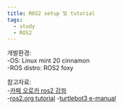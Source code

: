 ```yaml
---
title: ROS2 setup 및 tutorial
tags:
  - study
  - ROS2
---
```

개발환경:  
 -OS: Linux mint 20 cinnamon  
 -ROS distro: ROS2 foxy

참고자료:  
 -[카페 오로카 ros2 강좌](https://cafe.naver.com/openrt/24070)  
 -[ros2.org tutorial](https://index.ros.org/doc/ros2/Tutorials/)
 -[turtlebot3 e-manual](https://emanual.robotis.com/docs/en/platform/turtlebot3/overview/)
